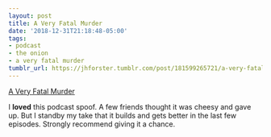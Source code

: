 ```yaml
---
layout: post
title: A Very Fatal Murder
date: '2018-12-31T21:18:48-05:00'
tags:
- podcast
- the onion
- a very fatal murder
tumblr_url: https://jhforster.tumblr.com/post/181599265721/a-very-fatal-murder
---
```

[A Very Fatal Murder](https://www.theonion.com/c/a-very-fatal-murder)  

I **loved** this podcast spoof. A few friends thought it was cheesy and gave up. But I standby my take that it builds and gets better in the last few episodes. Strongly recommend giving it a chance.

